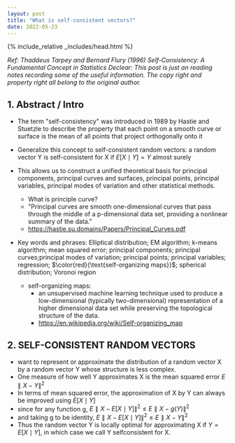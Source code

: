 ```yaml
---
layout: post
title: "What is self-consistent vectors?"
date: 2022-05-23
---
```

{% include_relative _includes/head.html %}

*Ref: Thaddeus Tarpey and Bernard Flury (1996) Self-Consistency: A Fundamental Concept in Statistics*
*Declear: This post is just an reading notes recording some of the useful information. The copy right and property right all belong to the original author.*


## 1. Abstract / Intro

* The term "self-consistency" was introduced in 1989 by Hastie and Stuetzle to describe the property that each point on a smooth curve or surface is the mean of all points that project orthogonally onto it
* Generalize this concept to self-consistent random vectors: a random vector Y is self-consistent for X if $E[X \mid Y] = Y$ almost surely
* This allows us to construct a unified theoretical basis for principal components, principal curves and surfaces, principal points, principal variables, principal modes of variation and other statistical methods.

  - What is principle curve? 
  - "Principal curves are smooth one-dimensional curves that pass through the middle of a p-dimensional data set, providing a nonlinear summary of the data."
  - https://hastie.su.domains/Papers/Principal_Curves.pdf

* Key words and phrases: Elliptical distribution; EM algorithm; k-means algorithm; mean squared error; 
principal components; principal curves;principal modes of variation; principal points; principal variables; regression;
$\color{red}{\text{self-organizing maps}}$; spherical distribution; Voronoi region

  * self-organizing maps: 
    - an unsupervised machine learning technique used to produce a low-dimensional (typically two-dimensional) representation of a higher dimensional data set while preserving the topological structure of the data.
    - https://en.wikipedia.org/wiki/Self-organizing_map


## 2. SELF-CONSISTENT RANDOM VECTORS

* want to represent or approximate the distribution of a random vector X by a random vector Y whose structure is less complex.
* One measure of how well Y approximates X is the mean squared error $E \parallel X-Y \parallel ^2$
* In terms of mean squared error, the approximation of X by Y can always be improved using $E[X \mid Y]$
* since for any function g, $E \parallel X - E[X \mid Y] \parallel^2 \leq E \parallel X - g(Y) \parallel^2$
* and taking g to be identity, $E \parallel X - E[X \mid Y] \parallel^2 \leq E \parallel X - Y \parallel^2$
* Thus the random vector Y is locally optimal for approximating X if $Y = E[X \mid Y]$, in which case we call Y selfconsistent for X.

